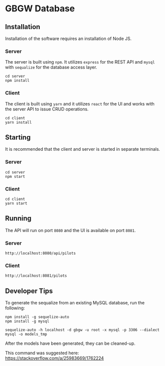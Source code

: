 # GBGW Database

## Installation

Installation of the software requires an installation of Node JS.

### Server

The server is built using `npm`. It utilizes `express` for the REST API and `mysql` with `sequalize` for the database access layer.

```shell script
cd server
npm install
```

### Client

The client is built using `yarn` and it utilizes `react` for the UI and works with the server API to issue CRUD operations.

```shell script
cd client
yarn install
```

## Starting

It is recommended that the client and server is started in separate terminals.

### Server

```shell script
cd server
npm start
```

### Client

```shell script
cd client
yarn start
```

## Running

The API will run on port `8080` and the UI is available on port `8081`. 

### Server

```shell script
http://localhost:8080/api/pilots
```

### Client

```shell script
http://localhost:8081/pilots
```

## Developer Tips

To generate the sequalize from an existing MySQL database, run the following:

```shell script
npm install -g sequelize-auto
npm install -g mysql

sequelize-auto -h localhost -d gbgw -u root -x mysql -p 3306 --dialect mysql -o models_tmp
```

After the models have been generated, they can be cleaned-up.

This command was suggested here: https://stackoverflow.com/a/25983669/1762224